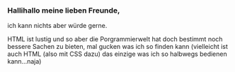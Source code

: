 ### Hallihallo meine lieben Freunde,

ich kann nichts aber würde gerne.

HTML ist lustig und so aber die Porgrammierwelt hat doch bestimmt noch bessere Sachen zu bieten, mal gucken was ich so finden kann (vielleicht ist auch HTML (also mit CSS dazu) das einzige was ich so halbwegs bedienen kann...naja)


<!--
*
-->
